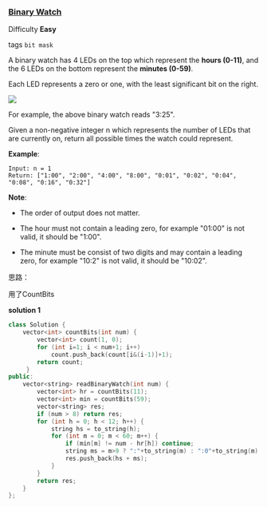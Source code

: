 ### [Binary Watch](https://leetcode.com/problems/binary-watch/)   

Difficulty **Easy**

tags `bit mask`

A binary watch has 4 LEDs on the top which represent the **hours (0-11)**, and the 6 LEDs on the bottom represent the **minutes (0-59)**.

Each LED represents a zero or one, with the least significant bit on the right.

![](http://oq5gcgc8d.bkt.gdipper.com/401_Binary_Watch/Binary_clock_samui_moon.jpg)

For example, the above binary watch reads "3:25".

Given a non-negative integer n which represents the number of LEDs that are currently on, return all possible times the watch could represent.

**Example**:
```
Input: n = 1
Return: ["1:00", "2:00", "4:00", "8:00", "0:01", "0:02", "0:04", "0:08", "0:16", "0:32"]
```

**Note**:

- The order of output does not matter.

- The hour must not contain a leading zero, for example "01:00" is not valid, it should be "1:00".

- The minute must be consist of two digits and may contain a leading zero, for example "10:2" is not valid, it should be "10:02".

思路：

用了CountBits

**solution 1**

```c++
class Solution {
    vector<int> countBits(int num) {
        vector<int> count(1, 0);
        for (int i=1; i < num+1; i++)
            count.push_back(count[i&(i-1)]+1);
        return count;
     }
public:
    vector<string> readBinaryWatch(int num) {
        vector<int> hr = countBits(11);
        vector<int> min = countBits(59);
        vector<string> res;
        if (num > 8) return res;
        for (int h = 0; h < 12; h++) {
            string hs = to_string(h);
            for (int m = 0; m < 60; m++) {
                if (min[m] != num - hr[h]) continue;
                string ms = m>9 ? ":"+to_string(m) : ":0"+to_string(m);
                res.push_back(hs + ms);
            }
        }
        return res;
    }
};
```
